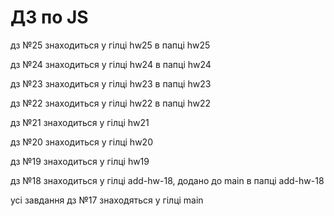 # ДЗ по JS

дз №25 знаходиться у гілці hw25 в папці hw25

дз №24 знаходиться у гілці hw24 в папці hw24

дз №23 знаходиться у гілці hw23 в папці hw23

дз №22 знаходиться у гілці hw22 в папці hw22

дз №21 знаходиться у гілці hw21

дз №20 знаходиться у гілці hw20

дз №19 знаходиться у гілці hw19
 
дз №18 знаходиться у гілці add-hw-18, додано до main в папці add-hw-18
 
усі завдання дз №17  знаходяться у гілці main

